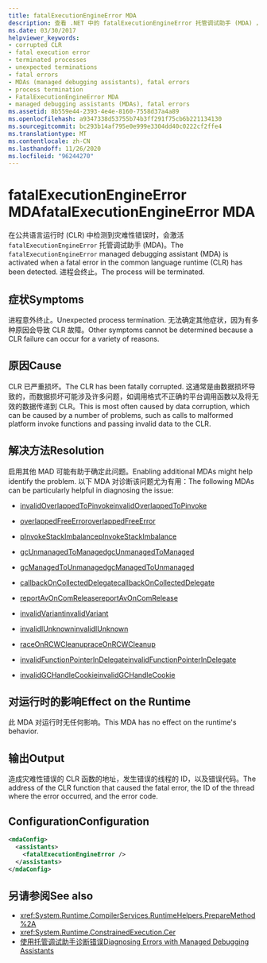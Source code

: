 ```yaml
---
title: fatalExecutionEngineError MDA
description: 查看 .NET 中的 fatalExecutionEngineError 托管调试助手 (MDA) ，这可能是由于意外的进程终止而激活。
ms.date: 03/30/2017
helpviewer_keywords:
- corrupted CLR
- fatal execution error
- terminated processes
- unexpected terminations
- fatal errors
- MDAs (managed debugging assistants), fatal errors
- process termination
- FatalExecutionEngineError MDA
- managed debugging assistants (MDAs), fatal errors
ms.assetid: 8b559e44-2393-4e4e-8160-7558d37a4a89
ms.openlocfilehash: a9347338d53755b74b3ff291f75cb6b221134130
ms.sourcegitcommit: bc293b14af795e0e999e3304dd40c0222cf2ffe4
ms.translationtype: MT
ms.contentlocale: zh-CN
ms.lasthandoff: 11/26/2020
ms.locfileid: "96244270"
---
```

# <a name="fatalexecutionengineerror-mda"></a><span data-ttu-id="055e8-103">fatalExecutionEngineError MDA</span><span class="sxs-lookup"><span data-stu-id="055e8-103">fatalExecutionEngineError MDA</span></span>

<span data-ttu-id="055e8-104">在公共语言运行时 (CLR) 中检测到灾难性错误时，会激活 `fatalExecutionEngineError` 托管调试助手 (MDA)。</span><span class="sxs-lookup"><span data-stu-id="055e8-104">The `fatalExecutionEngineError` managed debugging assistant (MDA) is activated when a fatal error in the common language runtime (CLR) has been detected.</span></span> <span data-ttu-id="055e8-105">进程会终止。</span><span class="sxs-lookup"><span data-stu-id="055e8-105">The process will be terminated.</span></span>  
  
## <a name="symptoms"></a><span data-ttu-id="055e8-106">症状</span><span class="sxs-lookup"><span data-stu-id="055e8-106">Symptoms</span></span>  

 <span data-ttu-id="055e8-107">进程意外终止。</span><span class="sxs-lookup"><span data-stu-id="055e8-107">Unexpected process termination.</span></span> <span data-ttu-id="055e8-108">无法确定其他症状，因为有多种原因会导致 CLR 故障。</span><span class="sxs-lookup"><span data-stu-id="055e8-108">Other symptoms cannot be determined because a CLR failure can occur for a variety of reasons.</span></span>  
  
## <a name="cause"></a><span data-ttu-id="055e8-109">原因</span><span class="sxs-lookup"><span data-stu-id="055e8-109">Cause</span></span>  

 <span data-ttu-id="055e8-110">CLR 已严重损坏。</span><span class="sxs-lookup"><span data-stu-id="055e8-110">The CLR has been fatally corrupted.</span></span> <span data-ttu-id="055e8-111">这通常是由数据损坏导致的，而数据损坏可能涉及许多问题，如调用格式不正确的平台调用函数以及将无效的数据传递到 CLR。</span><span class="sxs-lookup"><span data-stu-id="055e8-111">This is most often caused by data corruption, which can be caused by a number of problems, such as calls to malformed platform invoke functions and passing invalid data to the CLR.</span></span>  
  
## <a name="resolution"></a><span data-ttu-id="055e8-112">解决方法</span><span class="sxs-lookup"><span data-stu-id="055e8-112">Resolution</span></span>  

 <span data-ttu-id="055e8-113">启用其他 MAD 可能有助于确定此问题。</span><span class="sxs-lookup"><span data-stu-id="055e8-113">Enabling additional MDAs might help identify the problem.</span></span> <span data-ttu-id="055e8-114">以下 MDA 对诊断该问题尤为有用：</span><span class="sxs-lookup"><span data-stu-id="055e8-114">The following MDAs can be particularly helpful in diagnosing the issue:</span></span>  
  
- [<span data-ttu-id="055e8-115">invalidOverlappedToPinvoke</span><span class="sxs-lookup"><span data-stu-id="055e8-115">invalidOverlappedToPinvoke</span></span>](invalidoverlappedtopinvoke-mda.md)  
  
- [<span data-ttu-id="055e8-116">overlappedFreeError</span><span class="sxs-lookup"><span data-stu-id="055e8-116">overlappedFreeError</span></span>](overlappedfreeerror-mda.md)  
  
- [<span data-ttu-id="055e8-117">pInvokeStackImbalance</span><span class="sxs-lookup"><span data-stu-id="055e8-117">pInvokeStackImbalance</span></span>](pinvokestackimbalance-mda.md)  
  
- [<span data-ttu-id="055e8-118">gcUnmanagedToManaged</span><span class="sxs-lookup"><span data-stu-id="055e8-118">gcUnmanagedToManaged</span></span>](gcunmanagedtomanaged-mda.md)  
  
- [<span data-ttu-id="055e8-119">gcManagedToUnmanaged</span><span class="sxs-lookup"><span data-stu-id="055e8-119">gcManagedToUnmanaged</span></span>](gcmanagedtounmanaged-mda.md)  
  
- [<span data-ttu-id="055e8-120">callbackOnCollectedDelegate</span><span class="sxs-lookup"><span data-stu-id="055e8-120">callbackOnCollectedDelegate</span></span>](callbackoncollecteddelegate-mda.md)  
  
- [<span data-ttu-id="055e8-121">reportAvOnComRelease</span><span class="sxs-lookup"><span data-stu-id="055e8-121">reportAvOnComRelease</span></span>](reportavoncomrelease-mda.md)  
  
- [<span data-ttu-id="055e8-122">invalidVariant</span><span class="sxs-lookup"><span data-stu-id="055e8-122">invalidVariant</span></span>](invalidvariant-mda.md)  
  
- [<span data-ttu-id="055e8-123">invalidIUnknown</span><span class="sxs-lookup"><span data-stu-id="055e8-123">invalidIUnknown</span></span>](invalidiunknown-mda.md)  
  
- [<span data-ttu-id="055e8-124">raceOnRCWCleanup</span><span class="sxs-lookup"><span data-stu-id="055e8-124">raceOnRCWCleanup</span></span>](raceonrcwcleanup-mda.md)  
  
- [<span data-ttu-id="055e8-125">invalidFunctionPointerInDelegate</span><span class="sxs-lookup"><span data-stu-id="055e8-125">invalidFunctionPointerInDelegate</span></span>](invalidfunctionpointerindelegate-mda.md)  
  
- [<span data-ttu-id="055e8-126">invalidGCHandleCookie</span><span class="sxs-lookup"><span data-stu-id="055e8-126">invalidGCHandleCookie</span></span>](invalidgchandlecookie-mda.md)  
  
## <a name="effect-on-the-runtime"></a><span data-ttu-id="055e8-127">对运行时的影响</span><span class="sxs-lookup"><span data-stu-id="055e8-127">Effect on the Runtime</span></span>  

 <span data-ttu-id="055e8-128">此 MDA 对运行时无任何影响。</span><span class="sxs-lookup"><span data-stu-id="055e8-128">This MDA has no effect on the runtime's behavior.</span></span>  
  
## <a name="output"></a><span data-ttu-id="055e8-129">输出</span><span class="sxs-lookup"><span data-stu-id="055e8-129">Output</span></span>  

 <span data-ttu-id="055e8-130">造成灾难性错误的 CLR 函数的地址，发生错误的线程的 ID，以及错误代码。</span><span class="sxs-lookup"><span data-stu-id="055e8-130">The address of the CLR function that caused the fatal error, the ID of the thread where the error occurred, and the error code.</span></span>  
  
## <a name="configuration"></a><span data-ttu-id="055e8-131">Configuration</span><span class="sxs-lookup"><span data-stu-id="055e8-131">Configuration</span></span>  
  
```xml  
<mdaConfig>  
  <assistants>  
    <fatalExecutionEngineError />  
  </assistants>  
</mdaConfig>  
```  
  
## <a name="see-also"></a><span data-ttu-id="055e8-132">另请参阅</span><span class="sxs-lookup"><span data-stu-id="055e8-132">See also</span></span>

- <xref:System.Runtime.CompilerServices.RuntimeHelpers.PrepareMethod%2A>
- <xref:System.Runtime.ConstrainedExecution.Cer>
- [<span data-ttu-id="055e8-133">使用托管调试助手诊断错误</span><span class="sxs-lookup"><span data-stu-id="055e8-133">Diagnosing Errors with Managed Debugging Assistants</span></span>](diagnosing-errors-with-managed-debugging-assistants.md)
